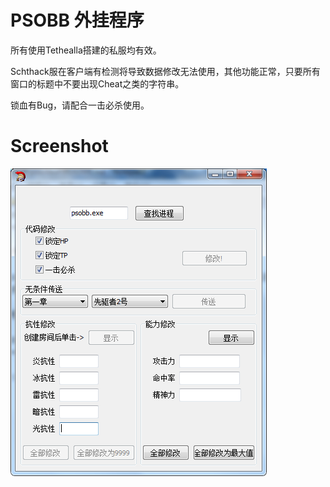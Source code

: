 PSOBB 外挂程序
===========

所有使用Tethealla搭建的私服均有效。

Schthack服在客户端有检测将导致数据修改无法使用，其他功能正常，只要所有窗口的标题中不要出现Cheat之类的字符串。

锁血有Bug，请配合一击必杀使用。

Screenshot
===========

![screenshot](screenshot.png)
